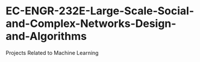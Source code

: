 # EC-ENGR-232E-Large-Scale-Social-and-Complex-Networks-Design-and-Algorithms

Projects Related to Machine Learning
